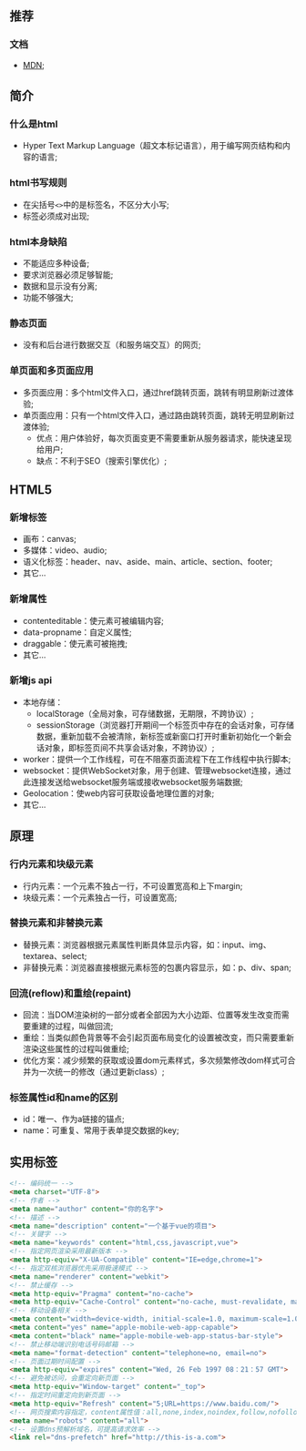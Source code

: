 ## 推荐

### 文档
- [MDN](https://developer.mozilla.org/zh-CN/docs/Web/API/);


## 简介

### 什么是html
- Hyper Text Markup Language（超文本标记语言），用于编写网页结构和内容的语言;

### html书写规则
- 在尖括号`<>`中的是标签名，不区分大小写;
- 标签必须成对出现;

### html本身缺陷
- 不能适应多种设备;
- 要求浏览器必须足够智能;
- 数据和显示没有分离;
- 功能不够强大;

### 静态页面
- 没有和后台进行数据交互（和服务端交互）的网页;

### 单页面和多页面应用
- 多页面应用：多个html文件入口，通过href跳转页面，跳转有明显刷新过渡体验;
- 单页面应用：只有一个html文件入口，通过路由跳转页面，跳转无明显刷新过渡体验;
  - 优点：用户体验好，每次页面变更不需要重新从服务器请求，能快速呈现给用户;
  - 缺点：不利于SEO（搜索引擎优化）;


## HTML5

### 新增标签
- 画布：canvas;
- 多媒体：video、audio;
- 语义化标签：header、nav、aside、main、article、section、footer;
- 其它...

### 新增属性
- contenteditable：使元素可被编辑内容;
- data-propname：自定义属性;
- draggable：使元素可被拖拽;
- 其它...

### 新增js api
- 本地存储：
  - localStorage（全局对象，可存储数据，无期限，不跨协议）;
  - sessionStorage（浏览器打开期间一个标签页中存在的会话对象，可存储数据，重新加载不会被清除，新标签或新窗口打开时重新初始化一个新会话对象，即标签页间不共享会话对象，不跨协议）;
- worker：提供一个工作线程，可在不阻塞页面流程下在工作线程中执行脚本;
- websocket：提供WebSocket对象，用于创建、管理websocket连接，通过此连接发送给websocket服务端或接收websocket服务端数据;
- Geolocation：使web内容可获取设备地理位置的对象;
- 其它...


## 原理

### 行内元素和块级元素
- 行内元素：一个元素不独占一行，不可设置宽高和上下margin;
- 块级元素：一个元素独占一行，可设置宽高;

### 替换元素和非替换元素
- 替换元素：浏览器根据元素属性判断具体显示内容，如：input、img、textarea、select;
- 非替换元素：浏览器直接根据元素标签的包裹内容显示，如：p、div、span;

### 回流(reflow)和重绘(repaint)
- 回流：当DOM渲染树的一部分或者全部因为大小边距、位置等发生改变而需要重建的过程，叫做回流;
- 重绘：当类似颜色背景等不会引起页面布局变化的设置被改变，而只需要重新渲染这些属性的过程叫做重绘;
- 优化方案：减少频繁的获取或设置dom元素样式，多次频繁修改dom样式可合并为一次统一的修改（通过更新class）;

### 标签属性id和name的区别
- id：唯一、作为a链接的锚点;
- name：可重复、常用于表单提交数据的key;


## 实用标签
```html
<!-- 编码统一 -->
<meta charset="UTF-8">
<!-- 作者 -->
<meta name="author" content="你的名字">
<!-- 描述 -->
<meta name="description" content="一个基于vue的项目">
<!-- 关键字 -->
<meta name="keywords" content="html,css,javascript,vue">
<!-- 指定网页渲染采用最新版本 -->
<meta http-equiv="X-UA-Compatible" content="IE=edge,chrome=1">
<!-- 指定双核浏览器优先采用极速模式 -->
<meta name="renderer" content="webkit">
<!-- 禁止缓存 -->
<meta http-equiv="Pragma" content="no-cache">
<meta http-equiv="Cache-Control" content="no-cache, must-revalidate, max-age=0">
<!-- 移动设备相关 -->
<meta content="width=device-width, initial-scale=1.0, maximum-scale=1.0, user-scalable=0" name="viewport">
<meta content="yes" name="apple-mobile-web-app-capable">
<meta content="black" name="apple-mobile-web-app-status-bar-style">
<!-- 禁止移动端识别电话号码邮箱 -->
<meta name="format-detection" content="telephone=no, email=no">
<!-- 页面过期时间配置 -->
<meta http-equiv="expires" content="Wed, 26 Feb 1997 08：21：57 GMT">
<!-- 避免被访问，会重定向新页面 -->
<meta http-equiv="Window-target" content="_top">
<!-- 指定时间重定向到新页面 -->
<meta http-equiv="Refresh" content="5;URL=https://www.baidu.com/">
<!-- 网页搜索内容指定，content属性值：all,none,index,noindex,follow,nofollow -->
<meta name="robots" content="all">
<!-- 设置dns预解析域名，可提高请求效率 -->
<link rel="dns-prefetch" href="http://this-is-a.com">
```